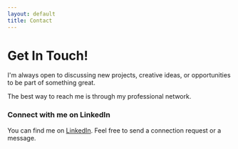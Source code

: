 ```yaml
---
layout: default
title: Contact
---
```


# Get In Touch!

I'm always open to discussing new projects, creative ideas, or opportunities to be part of something great.

The best way to reach me is through my professional network.

### Connect with me on LinkedIn

You can find me on [LinkedIn](https://www.linkedin.com/in/gabriele-iacopo-langellotto-aa7095a9/). Feel free to send a connection request or a message.
